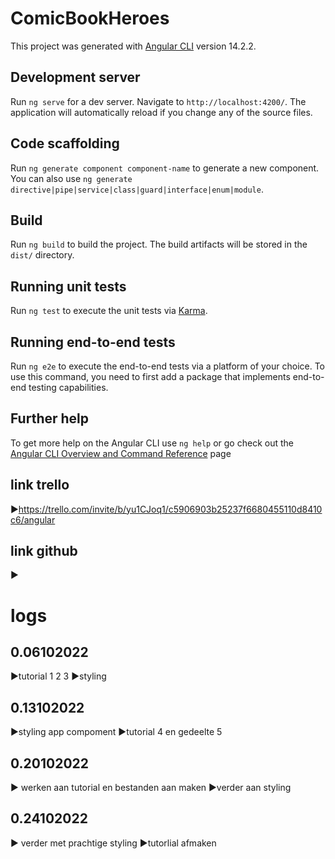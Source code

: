 # ComicBookHeroes

This project was generated with [Angular CLI](https://github.com/angular/angular-cli) version 14.2.2.

## Development server

Run `ng serve` for a dev server. Navigate to `http://localhost:4200/`. The application will automatically reload if you change any of the source files.

## Code scaffolding

Run `ng generate component component-name` to generate a new component. You can also use `ng generate directive|pipe|service|class|guard|interface|enum|module`.

## Build

Run `ng build` to build the project. The build artifacts will be stored in the `dist/` directory.

## Running unit tests

Run `ng test` to execute the unit tests via [Karma](https://karma-runner.github.io).

## Running end-to-end tests

Run `ng e2e` to execute the end-to-end tests via a platform of your choice. To use this command, you need to first add a package that implements end-to-end testing capabilities.

## Further help

To get more help on the Angular CLI use `ng help` or go check out the [Angular CLI Overview and Command Reference](https://angular.io/cli) page

## link trello
►https://trello.com/invite/b/yu1CJoq1/c5906903b25237f6680455110d8410c6/angular
## link github
►

# logs 
## 0.06102022 
►tutorial 1 2 3
►styling
## 0.13102022
►styling app compoment
►tutorial 4 en gedeelte 5
## 0.20102022
► werken aan tutorial en bestanden aan maken
►verder aan styling
## 0.24102022
► verder met prachtige styling
►tutorlial afmaken
